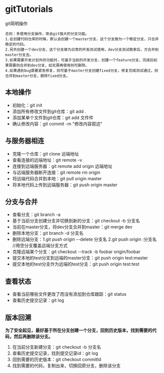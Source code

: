 gitTutorials
============

git简明操作

```
总则：多使用分支操作，体会git强大的分支功能。
1.在创建代码仓库的时候，默认会创建一个master分支，这个分支做为一个稳定分支，只合并稳定的代码。
2.另外创建一个dev分支，这个分支做为日常的开发测试使用，dev分支测试稳家后，方合并到master分支去。
3.如果需要开发计划外的功能时，可基于当前的开发分支，创建一个feature分支，完成后如果需要则合并到dev分支，如无需再使用则可删除。
4.如果遇到bug需要紧急修复，则可基于master分支创建fixed分支，修复完成测试通过，则合并到master分支，删除fixed分支。
```

## 本地操作
* 初始化：git init
* 添加所有修改文件到git仓库：git add .
* 添加某单个文件到git仓库：git add 文件件
* 确认修改内容：git commit -m "修改内容叙述"

## 与服务器相连
* 克隆一个仓库：git clone 远端地址
* 查看连接的远端地址：git remote -v
* 连接到远端服务器：git remote add origin 远端地址
* 与远端服务器断开连接：git remote rm origin
* 将远端代码合并到本地：git pull origin master
* 将本地代码上传到远端服务器：git push origin master

## 分支与合并
* 查看分支：git branch -a
* 基于当前分支创建分支并切换到新的分支：git checkout -b 分支名
* 当前在master分支，将dev分支合并到master：git merge dev
* 删除本地分支：git branch -d 分支名
* 删除远端分支：1.git push origin --delete 分支名  2.git push origin :分支名 //用空分支覆盖远端分支方式 
* 克隆远端某个分支：git checkout --track -b foobar origin/foobar
* 提交本地的test分支到远端的master分支：git push origin test:master
* 提交本地的test分支作为远端的test分支：git push origin test:test

## 查看状态
* 查看当前哪些文件更改了而没有添加到仓库跟踪：git status
* 查看历史提交记录：git log

## 版本回溯
**为了安全起见，最好基于所在分支创建一个分支，回到历史版本，找到需要的代码，然后再删除该分支。**

1. 在当前分支新建分支：git checkout -b 分支名
2. 查看历史提交记录，找到提交记录id：git log
3. 回到需要的历史版本：git checkout commitId
4. 找到需要的代码，复制出来，切换回原分支，删除该分支
